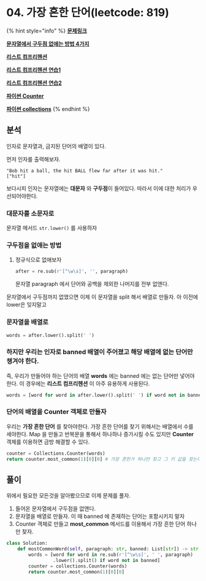 # 04. 가장 흔한 단어\(leetcode: 819\)

{% hint style="info" %}
[**문제링크**](https://leetcode.com/problems/most-common-word/)

[**문자열에서 구두점 없애는 방법 4가지**](https://www.delftstack.com/ko/howto/python/how-to-strip-punctuation-from-a-string-in-python/)

[**리스트 컴프리헨션**](https://wikidocs.net/22805)

[**리스트 컴프리헨션 연습1**](https://www.learnpython.org/en/List_Comprehensions)

[**리스트 컴프리헨션 연습2**](https://gist.github.com/doughsay/cb50d9e4d344230ebc166255a202f81d)

[**파이썬 Counter**](https://www.daleseo.com/python-collections-counter/)

[**파이썬 collections**](https://docs.python.org/3/library/collections.html)
{% endhint %}

## 분석

인자로 문자열과, 금지된 단어의 배열이 있다.

먼저 인자를 출력해보자.

```text
"Bob hit a ball, the hit BALL flew far after it was hit."
["hit"]
```

보다시피 인자는 문자열에는 **대문자** 와 **구두점**이 들어있다. 따라서 이에 대한 처리가 우선되어야한다.

### 대문자를 소문자로

문자열 메서드 `str.lower()` 를 사용하자

### 구두점을 없애는 방법

1. 정규식으로 없애보자

   ```python
   after = re.sub(r'[^\w\s]', '', paragraph)
   ```

   문자열 paragraph 에서 단어와 공백을 제외한 나머지를 전부 없앤다.

문자열에서 구두점까지 없앴으면 이제 이 문자열을 split 해서 배열로 만들자. 아 이전에 lower은 잊지말고

### 문자열을 배열로

```python
words = after.lower().split(' ')
```

### 하지만 우리는 인자로 banned 배열이 주어졌고 해당 배열에 없는 단어만 챙겨야 한다.

즉, 우리가 만들어야 하는 단어의 배열 **words** 에는 banned 에는 없는 단어만 넣어야한다. 이 경우에는 **리스트 컴프리헨션** 이 아주 유용하게 사용된다.

```python
words = [word for word in after.lower().split(' ') if word not in banned]
```

### 단어의 배열을 Counter 객체로 만들자

우리는 **가장 흔한 단어** 를 찾아야한다. 가장 흔한 단어를 찾기 위해서는 배열에서 수를 세야한다. Map 을 만들고 반복문을 통해서 하나하나 증가시킬 수도 있지만 **Counter** 객체를 이용하면 금방 해결할 수 있다.

```python
counter = Collections.Counter(words)
return counter.most_common(1)[0][0] # 가장 흔한거 하나만 찾고 그 키 값을 찾는다
```

## 풀이

위에서 필요한 모든것을 알아봤으므로 이제 문제를 풀자.

1. 들어온 문자열에서 구두점을 없앤다.
2. 문자열을 배열로 만들자. 이 때 banned 에 존재하는 단어는 포함시키지 말자
3. Counter 객체로 만들고 **most\_common** 메서드를 이용해서 가장 흔한 단어 하나만 찾자.

```python
class Solution:
    def mostCommonWord(self, paragraph: str, banned: List[str]) -> str:     
        words = [word for word in re.sub(r'[^\w\s]', ' ', paragraph)
                 .lower().split() if word not in banned]
        counter = collections.Counter(words)
        return counter.most_common(1)[0][0]
```

